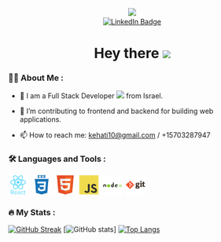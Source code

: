 <div id="header" align="center">
  <img src="https://media4.giphy.com/media/AXtFMwP1ZvjZSBtmGk/giphy.gif?cid=ecf05e47gqssgz2wamy1f0nh3b0gxooawmt7f8mx5if6l7f4&rid=giphy.gif&ct=s" width="250"/> 
  <div id="badges">
    <a href="http://www.linkedin.com/in/zemira-kehati">
      <img src="https://img.shields.io/badge/LinkedIn-blue?style=for-the-badge&logo=linkedin&logoColor=white" alt="LinkedIn Badge"/>
    </a>   
  </div>
  <h1>
    Hey there
    <img src="https://media.giphy.com/media/hvRJCLFzcasrR4ia7z/giphy.gif" width="30px"/>
  </h1>
</div>

### :woman_technologist: About Me :
- :wave: I am a Full Stack Developer <img src="https://media.giphy.com/media/WUlplcMpOCEmTGBtBW/giphy.gif" width="30"> from Israel.

- :telescope: I’m contributing to frontend and backend for building web applications.

- :mailbox: How to reach me: kehati10@gmail.com / +15703287947

### :hammer_and_wrench: Languages and Tools :
<div>
  <img src="https://github.com/devicons/devicon/blob/master/icons/react/react-original-wordmark.svg" title="React" alt="React" width="40" height="40"/>&nbsp;
  <img src="https://github.com/devicons/devicon/blob/master/icons/css3/css3-plain-wordmark.svg"  title="CSS3" alt="CSS" width="40" height="40"/>&nbsp;
  <img src="https://github.com/devicons/devicon/blob/master/icons/html5/html5-original.svg" title="HTML5" alt="HTML" width="40" height="40"/>&nbsp;
  <img src="https://github.com/devicons/devicon/blob/master/icons/javascript/javascript-original.svg" title="JavaScript" alt="JavaScript" width="40" height="40"/>&nbsp;
  <img src="https://github.com/devicons/devicon/blob/master/icons/nodejs/nodejs-original-wordmark.svg" title="NodeJS" alt="NodeJS" width="40" height="40"/>&nbsp;
  <img src="https://github.com/devicons/devicon/blob/master/icons/git/git-original-wordmark.svg" title="Git" alt="Git" width="40" height="40"/>
</div>

### :fire: My Stats :
[![GitHub Streak](https://streak-stats.demolab.com/?user=zemira-k)](https://git.io/streak-stats)
[![GitHub stats](https://github-readme-stats.vercel.app/api?username=zemira-k&show_icons=true&theme=radical&include_all_commits=true)]
[![Top Langs](https://github-readme-stats.vercel.app/api/top-langs/?username=zemira-k&langs_count=6&layout=compact)](https://github.com/anuraghazra/github-readme-stats)
